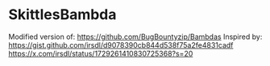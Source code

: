 # SkittlesBambda

Modified version of:
https://github.com/BugBountyzip/Bambdas
Inspired by:
https://gist.github.com/irsdl/d9078390cb844d538f75a2fe4831cadf
https://x.com/irsdl/status/1729261410830725368?s=20
